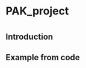 # PAK_project
<h1></h1>
<h2>Introduction</h2>
<p></p>
<h2>Example from code</2>
<img src="">
<img src="">
<img src="">
<h2></h2>